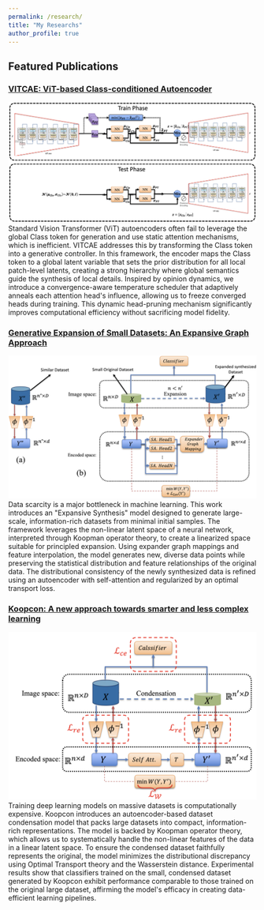 ```yaml
---
permalink: /research/
title: "My Researchs"
author_profile: true
---
```


## Featured Publications

### [VITCAE: ViT-based Class-conditioned Autoencoder](https://arxiv.org/abs/2509.16554)
![VITCAE Architecture](/images/vitcae_architecture.png)
Standard Vision Transformer (ViT) autoencoders often fail to leverage the global Class token for generation and use static attention mechanisms, which is inefficient. VITCAE addresses this by transforming the Class token into a generative controller. In this framework, the encoder maps the Class token to a global latent variable that sets the prior distribution for all local patch-level latents, creating a strong hierarchy where global semantics guide the synthesis of local details. Inspired by opinion dynamics, we introduce a convergence-aware temperature scheduler that adaptively anneals each attention head's influence, allowing us to freeze converged heads during training. This dynamic head-pruning mechanism significantly improves computational efficiency without sacrificing model fidelity.

### [Generative Expansion of Small Datasets: An Expansive Graph Approach](https://ieeexplore.ieee.org/document/10887596)
![Expansive Synthesis Architecture](/images/expansive_synthesis.png)
Data scarcity is a major bottleneck in machine learning. This work introduces an "Expansive Synthesis" model designed to generate large-scale, information-rich datasets from minimal initial samples. The framework leverages the non-linear latent space of a neural network, interpreted through Koopman operator theory, to create a linearized space suitable for principled expansion. Using expander graph mappings and feature interpolation, the model generates new, diverse data points while preserving the statistical distribution and feature relationships of the original data. The distributional consistency of the newly synthesized data is refined using an autoencoder with self-attention and regularized by an optimal transport loss.

### [Koopcon: A new approach towards smarter and less complex learning](https://ieeexplore.ieee.org/document/10647948)
![Koopcon Architecture](/images/koopcon_architecture.png)
Training deep learning models on massive datasets is computationally expensive. Koopcon introduces an autoencoder-based dataset condensation model that packs large datasets into compact, information-rich representations. The model is backed by Koopman operator theory, which allows us to systematically handle the non-linear features of the data in a linear latent space. To ensure the condensed dataset faithfully represents the original, the model minimizes the distributional discrepancy using Optimal Transport theory and the Wasserstein distance. Experimental results show that classifiers trained on the small, condensed dataset generated by Koopcon exhibit performance comparable to those trained on the original large dataset, affirming the model's efficacy in creating data-efficient learning pipelines.
